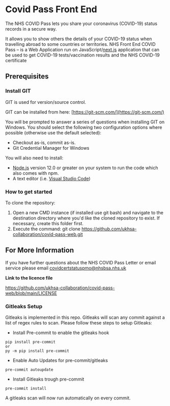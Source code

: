 # Covid Pass Front End

The NHS COVID Pass lets you share your coronavirus (COVID-19) status records in a secure way.

It allows you to show others the details of your COVID-19 status when travelling abroad to some countries or territories. NHS Front End COVID Pass – is a Web Application run on JavaScript/[next.js](https://nextjs.org/) application that can be used to get COVID-19 tests/vaccination results and the NHS COVID-19 certificate

## Prerequisites

### **Install GIT**

GIT is used for version/source control.

GIT can be installed from here: [https://git-scm.com/](https://git-scm.com/)

You will be prompted to answer a series of questions when installing GIT on Windows. You should select the following two configuration options where possible (otherwise use the default selected):

- Checkout as-is, commit as-is.
- Git Credential Manager for Windows

You will also need to install: 
- [Node.js](https://nodejs.org) version 12.0 or greater on your system to run the code which also comes with npm.  
- A text editor (i.e. [Visual Studio Code](https://code.visualstudio.com/))

### **How to get started**

To clone the repository:

1. Open a new CMD instance (if installed use git bash) and navigate to the destination directory where you'd like the cloned repository to exist. If necessary, create this folder first.
2. Execute the command: git clone https://github.com/ukhsa-collaboration/covid-pass-web.git

## For More Information

If you have further questions about the NHS COVID Pass Letter or email service please email covidcertstatuspmo@nhsbsa.nhs.uk

**Link to the licence file**

https://github.com/ukhsa-collaboration/covid-pass-web/blob/main/LICENSE


### Gitleaks Setup
Gitleaks is implemented in this repo. Gitleaks will scan any commit against a list of regex rules to scan. Please follow these steps to setup Gitleaks:
- Install Pre-commit to enable the gitleaks hook

```
pip install pre-commit
or
py -m pip install pre-commit
```
- Enable Auto Updates for pre-commit/gitleaks
```
pre-commit autoupdate
```
- Install Gitleaks trough pre-commit
```
pre-commit install
```
A gitleaks scan will now run automatically on every commit.